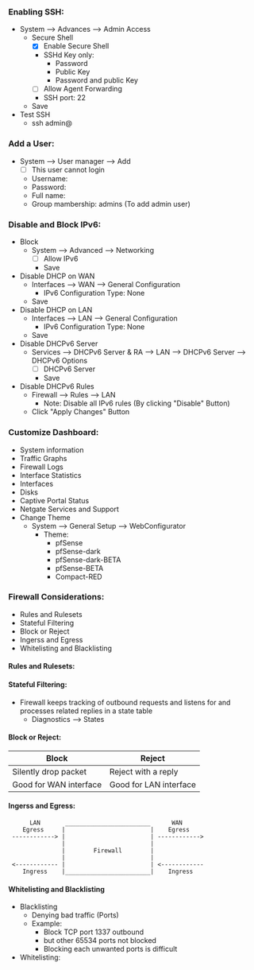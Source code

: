 ### Enabling SSH:
- System --> Advances --> Admin Access
	- Secure Shell
		- [x] Enable Secure Shell
		+ SSHd Key only:
			- Password
			- Public Key
			- Password and public Key
		- [ ] Allow Agent Forwarding
		+ SSH port: 22
	- Save
- Test SSH
	- ssh admin@<IP>

### Add a User:
- System --> User manager --> Add
	- [ ] This user cannot login
	+ Username:
	+ Password:
	+ Full name:
	+ Group mambership: admins (To add admin user)

### Disable and Block IPv6:
- Block
	- System --> Advanced --> Networking
		- [ ] Allow IPv6
		+ Save
- Disable DHCP on WAN
	- Interfaces --> WAN --> General Configuration
		- IPv6 Configuration Type: None
	- Save
- Disable DHCP on LAN
	- Interfaces --> LAN --> General Configuration
		- IPv6 Configuration Type: None
	- Save
- Disable DHCPv6 Server
	- Services --> DHCPv6 Server & RA --> LAN --> DHCPv6 Server --> DHCPv6 Options
		- [ ] DHCPv6 Server
		+ Save
- Disable DHCPv6 Rules
	- Firewall --> Rules --> LAN
		- Note: Disable all IPv6 rules (By clicking "Disable" Button)
	- Click "Apply Changes" Button

### Customize Dashboard:
- System information
- Traffic Graphs
- Firewall Logs
- Interface Statistics
- Interfaces
- Disks
- Captive Portal Status
- Netgate Services and Support
- Change Theme
	- System --> General Setup --> WebConfigurator
		- Theme:
			- pfSense
			- pfSense-dark
			- pfSense-dark-BETA
			- pfSense-BETA
			- Compact-RED

### Firewall Considerations:
- Rules and Rulesets
- Stateful Filtering
- Block or Reject
- Ingerss and Egress
- Whitelisting and Blacklisting
#### Rules and Rulesets:
#### Stateful Filtering:
- Firewall keeps tracking of outbound requests and listens for and processes related replies in a state table
	- Diagnostics --> States
#### Block or Reject:
|Block                 |Reject                |
|----------------------|----------------------|
|Silently drop packet  |Reject with a reply   |
|Good for WAN interface|Good for LAN interface|
#### Ingerss and Egress:
```
      LAN       ________________________      WAN
    Egress     |                        |    Egress
 ------------> |                        | ------------>
               |                        |
               |        Firewall        |
               |                        |
 <------------ |                        | <------------
    Ingress    |________________________|    Ingress
```
#### Whitelisting and Blacklisting
- Blacklisting
	- Denying bad traffic (Ports)
	- Example:
		- Block TCP port 1337 outbound
		- but other 65534 ports not blocked
		- Blocking each unwanted ports is difficult
- Whitelisting:
